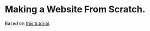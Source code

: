 Making a Website From Scratch.
=========
Based on [this tutorial](https://medium.com/p/991845147ec).

